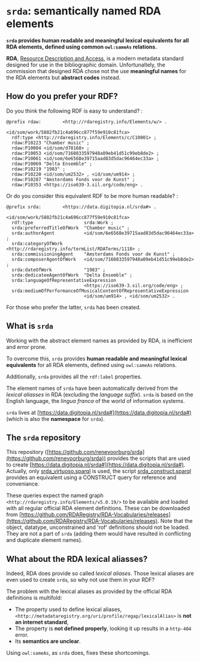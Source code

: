 # `srda`: semantically named RDA elements 

**`srda` provides human readable and meaningful lexical equivalents for all RDA elements, defined using common `owl:sameAs` relations.**

**RDA**, [Resource Description and Access](https://www.rdaregistry.info), is a modern metadata standard designed for use in the bibliographic domain. Unfortunaltely, the commission that designed RDA chose not the use **meaningful names** for the RDA elements but **abstract codes** instead. 

## How do you prefer your RDF?

Do you think the following RDF is easy to understand? :

    @prefix rdaw:        <http://rdaregistry.info/Elements/w/> .

    <id/som/work/5882fb21c4a696cc877f59e910c81fca>
      rdf:type <http://rdaregistry.info/Elements/c/C10001> ;
      rdaw:P10223 "Chamber music" ;
      rdaw:P10004 <id/som/d78168> ;
      rdaw:P10053 <id/som/7160833597948a09eb41d51c99eb8de2> ;
      rdaw:P10061 <id/som/6e6568e39715aad83d5dac96464ec33a> ;
      rdaw:P10069 "Delta Ensemble" ;
      rdaw:P10219 "1983" ;
      rdaw:P10220 <id/som/um2532> , <id/som/um914> ;
      rdaw:P10287 "Amsterdams Fonds voor de Kunst" ;
      rdaw:P10353 <https://iso639-3.sil.org/code/eng> .

Or do you consider this equivalent RDF to be more human readable? :

    @prefix srda:        <https://data.digitopia.nl/srda#> .

    <id/som/work/5882fb21c4a696cc877f59e910c81fca>
      rdf:type                   srda:Work ;
      srda:preferredTitleOfWork  "Chamber music" ;
      srda:authorAgent           <id/som/6e6568e39715aad83d5dac96464ec33a> ;
      srda:categoryOfWork        <http://rdaregistry.info/termList/RDATerms/1118> ;
      srda:commissioningAgent    "Amsterdams Fonds voor de Kunst" ;
      srda:composerAgentOfWork   <id/som/7160833597948a09eb41d51c99eb8de2> ;
      srda:dateOfWork            "1983" ;
      srda:dedicateeAgentOfWork  "Delta Ensemble" ;
      srda:languageOfRepresentativeExpression
                                 <https://iso639-3.sil.org/code/eng> ;
      srda:mediumOfPerformanceOfMusicalContentOfRepresentativeExpression 
                                 <id/som/um914> , <id/som/um2532> .
      

For those who prefer the latter, `srda` has been created.

## What is `srda`

Working with the abstract element names as provided by RDA, is inefficient and error prone.

To overcome this, `srda` provides **human readable and meaningful lexical equivalents** for all RDA elements, defined using `owl:sameAs` relations. 

Additionally, `srda` provides all the `rdf:label` properties. 

The element names of `srda` have been automatically derived from the *lexical aliasses* in RDA (excluding the *language suffix*). `srda` is based on the English language, the *lingua franca* of the world of information systems.

`srda` lives at [https://data.digitopia.nl/srda#](https://data.digitopia.nl/srda#) (which is also the **namespace** for `srda`).

## The `srda` repository

This repository ([https://github.com/renevoorburg/srda](https://github.com/renevoorburg/srda)) provides the scripts that are used to create [https://data.digitopia.nl/srda#](https://data.digitopia.nl/srda#). Actually, only [srda_virtuoso.sparql](./srda_virtuoso.sparql) is used, the script [srda_construct.sparql](./srda_construct.sparql) provides an equivalent using a CONSTRUCT query for reference and conveniance.

These queries expect the named graph `<http://rdaregistry.info/Elements/v5.0.19/>` to be available and loaded with all regular official RDA element definitions. These can be downloaded from [https://github.com/RDARegistry/RDA-Vocabularies/releases](https://github.com/RDARegistry/RDA-Vocabularies/releases). Note that the object, datatype, unconstrained and 'rof' definitions should not be loaded. They are not a part of `srda` (adding them would have resulted in conflicting and duplicate element names).

## What about the RDA lexical aliasses?

Indeed, RDA does provide so called *lexical aliases*. Those lexical aliases are even used to create `srda`, so why not use them in your RDF?

The problem with the lexical aliases as provided by the official RDA definitions is multifold:

* The property used to define lexical aliases, `<http://metadataregistry.org/uri/profile/regap/lexicalAlias>` is **not an internet standard**,
* The property is **not defined properly**, looking it up results in a `http-404` error.
* Its **semantics are unclear**.

Using `owl:sameAs`, as `srda` does, fixes these shortcomings. 
